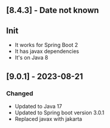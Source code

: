 ## [8.4.3] - Date not known

## Init

- It works for Spring Boot 2
- It has javax dependencies
- It's on Java 8

## [9.0.1] - 2023-08-21

### Changed
- Updated to Java 17
- Updated to Spring boot version 3.0.1
- Replaced javax with jakarta